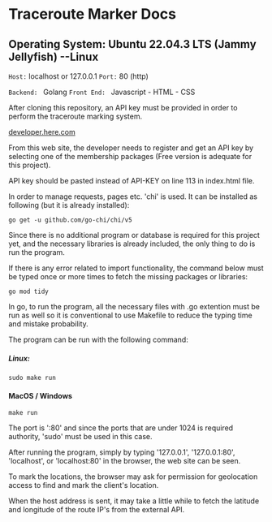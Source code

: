 # Traceroute Marker Docs

## Operating System: Ubuntu 22.04.3 LTS (Jammy Jellyfish)  --Linux
`Host:` localhost or 127.0.0.1
`Port:` 80 (http)

`Backend: ` Golang
`Front End: ` Javascript - HTML - CSS

After cloning this repository, an API key must be provided in order to perform the traceroute marking system.

[developer.here.com](https://)

From this web site, the developer needs to register and get an API key by selecting one of the membership packages (Free version is adequate for this project).

API key should be pasted instead of API-KEY on line 113 in index.html file.

In order to manage requests, pages etc. 'chi' is used. It can be installed as following (but it is already installed):

`go get -u github.com/go-chi/chi/v5`

Since there is no additional program or database is required for this project yet, and the necessary libraries is already included, the only thing to do is run the program.

If there is any error related to import functionality, the command below must be typed once or more times to fetch the missing packages or libraries:

`go mod tidy`

In go, to run the program, all the necessary files with .go extention must be run as well so it is conventional to use Makefile to reduce the typing time and mistake probability.

The program can be run with the following command:

##### Linux:
`sudo make run`

#### MacOS / Windows
`make run`

The port is ':80' and since the ports that are under 1024 is required authority, 'sudo' must be used in this case.

After running the program, simply by typing '127.0.0.1', '127.0.0.1:80', 'localhost', or 'localhost:80' in the browser, the web site can be seen.

To mark the locations, the browser may ask for permission for geolocation access to find and mark the client's location.

When the host address is sent, it may take a little while to fetch the latitude and longitude of the route IP's from the external API.
